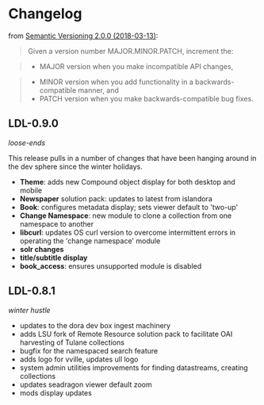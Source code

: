 # Changelog

from [Semantic Versioning 2.0.0 (2018-03-13)](https://semver.org/):

>Given a version number MAJOR.MINOR.PATCH, increment the:

>  - MAJOR version when you make incompatible API changes,

>  - MINOR version when you add functionality in a backwards-compatible manner, and
>  - PATCH version when you make backwards-compatible bug fixes.


## LDL-0.9.0
*loose-ends*

This release pulls in a number of changes that have been hanging around in the dev sphere since the winter holidays.

- **Theme**: adds new Compound object display for both desktop and mobile
- **Newspaper** solution pack: updates to latest from islandora
- **Book**: configures metadata display; sets viewer default to 'two-up'
- **Change Namespace**: new module to clone a collection from one namespace to another
- **libcurl**: updates OS curl version to overcome intermittent errors in operating the 'change namespace' module
- **solr changes**
- **title/subtitle display**
- **book_access**: ensures unsupported module is disabled

## LDL-0.8.1

*winter hustle*

- updates to the dora dev box ingest machinery
- adds LSU fork of Remote Resource solution pack to facilitate OAI harvesting of Tulane collections
- bugfix for the namespaced search feature
- adds logo for vville, updates ull logo
- system admin utilities improvements for finding datastreams, creating collections
- updates seadragon viewer default zoom
- mods display updates
